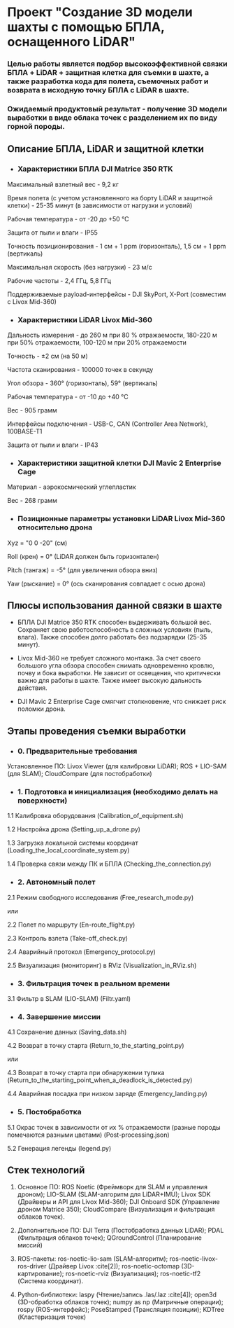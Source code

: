 # Проект "Создание 3D модели шахты с помощью БПЛА, оснащенного LiDAR"
### Целью работы является подбор высокоэффективной связки БПЛА + LiDAR + защитная клетка для съемки в шахте, а также разработка кода для полета, съемочных работ и возврата в исходную точку БПЛА с LiDAR в шахте.
### Ожидаемый продуктовый результат - получение 3D модели выработки в виде облака точек с разделением их по виду горной породы.

## Описание БПЛА, LiDAR и защитной клетки

- ### Характеристики БПЛА DJI Matrice 350 RTK

Максимальный взлетный вес - 9,2 кг

Время полета (с учетом установленного на борту LiDAR и защитной клетки) - 25-35 минут (в зависимости от нагрузки и условий)

Рабочая температура - от -20 до +50 °C

Защита от пыли и влаги - IP55

Точность позиционирования - 1 см + 1 ppm (горизонталь), 1,5 см + 1 ppm (вертикаль)

Максимальная скорость (без нагрузки) - 23 м/с

Рабочие частоты - 2,4 ГГц, 5,8 ГГц

Поддерживаемые payload-интерфейсы - DJI SkyPort, X-Port (совместим с Livox Mid-360)

- ### Характеристики LiDAR Livox Mid-360

Дальность измерения - до 260 м при 80 % отражаемости, 180-220 м при 50% отражаемости, 100-120 м при 20% отражаемости

Точность - ±2 см (на 50 м)

Частота сканирования - 100000 точек в секунду

Угол обзора - 360° (горизонталь), 59° (вертикаль)

Рабочая температура - от -10 до +40 °C

Вес - 905 грамм

Интерфейсы подключения - USB-C, CAN (Controller Area Network), 100BASE-T1

Защита от пыли и влаги - IP43

- ### Характеристики защитной клетки DJI Mavic 2 Enterprise Cage

Материал - аэрокосмический углепластик

Вес - 268 грамм

- ### Позиционные параметры установки LiDAR Livox Mid-360 относительно дрона

Xyz = "0 0 -20" (см)

Roll (крен) = 0° (LiDAR должен быть горизонтален)

Pitch (тангаж) = -5° (для увеличения обзора вниз)

Yaw (рыскание) = 0° (ось сканирования совпадает с осью дрона)

## Плюсы использования данной связки в шахте

- БПЛА DJI Matrice 350 RTK способен выдерживать большой вес. Сохраняет свою работоспособность в сложных условиях (пыль, влага). Также способен долго работать без подзарядки (25-35 минут).

- Livox Mid-360 не требует сложного монтажа. За счет своего большого угла обзора способен снимать одновременно кровлю, почву и бока выработки. Не зависит от освещения, что критически важно для работы в шахте. Также имеет высокую дальность действия.

- DJI Mavic 2 Enterprise Cage смягчит столкновение, что снижает риск поломки дрона.

## Этапы проведения съемки выработки

- ### 0. Предварительные требования

Установленное ПО: Livox Viewer (для калибровки LiDAR); ROS + LIO-SAM (для SLAM); CloudCompare (для постобработки)

- ### 1. Подготовка и инициализация (необходимо делать на поверхности)

1.1 Калибровка оборудования (Calibration_of_equipment.sh)

1.2 Настройка дрона (Setting_up_a_drone.py)

1.3 Загрузка локальной системы координат (Loading_the_local_coordinate_system.py)

1.4 Проверка связи между ПК и БПЛА (Checking_the_connection.py)

- ### 2. Автономный полет

2.1 Режим свободного исследования (Free_research_mode.py)

или

2.2  Полет по маршруту (En-route_flight.py)

2.3 Контроль взлета (Take-off_check.py)

2.4 Аварийный протокол (Emergency_protocol.py)

2.5 Визуализация (мониторинг) в RViz (Visualization_in_RViz.sh)

- ### 3. Фильтрация точек в реальном времени

3.1 Фильтр в SLAM (LIO-SLAM) (Filtr.yaml)

- ### 4. Завершение миссии

4.1 Сохранение данных (Saving_data.sh)

4.2 Возврат в точку старта (Return_to_the_starting_point.py)

или

4.3 Возврат в точку старта при обнаружении тупика (Return_to_the_starting_point_when_a_deadlock_is_detected.py)

4.4 Аварийная посадка при низком заряде (Emergency_landing.py)

- ### 5. Постобработка

5.1 Окрас точек в зависимости от их % отражаемости (разные породы помечаются разными цветами) (Post-processing.json)

5.2 Генерация легенды (legend.py)

## Стек технологий

1. Основное ПО:  ROS Noetic (Фреймворк для SLAM и управления дроном); LIO-SLAM (SLAM-алгоритм для LiDAR+IMU); Livox SDK (Драйверы и API для Livox Mid-360); DJI Onboard SDK (Управление дроном Matrice 350); CloudCompare (Визуализация и фильтрация облаков точек).

2. Дополнительное ПО: DJI Terra (Постобработка данных LiDAR);  PDAL (Фильтрация облаков точек); QGroundControl (Планирование миссий)

3.  ROS-пакеты: ros-noetic-lio-sam (SLAM-алгоритм); ros-noetic-livox-ros-driver (Драйвер Livox :cite[2]); ros-noetic-octomap (3D-картирование); ros-noetic-rviz (Визуализация); ros-noetic-tf2 (Система координат).

4. Python-библиотеки: laspy (Чтение/запись .las/.laz :cite[4]);  open3d (3D-обработка облаков точек);  numpy as np (Матричные операции);  rospy (ROS-интерфейс);  PoseStamped (Трансляция позиции); KDTree (Кластеризация точек)
